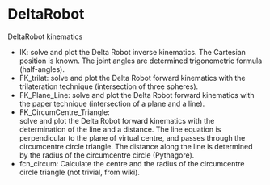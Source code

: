 # DeltaRobot
DeltaRobot kinematics
- IK:             solve and plot the Delta Robot inverse kinematics. 
  The Cartesian position is known. The joint angles are determined trigonometric formula (half-angles). 
- FK_trilat:      solve and plot the Delta Robot forward kinematics with the trilateration technique (intersection of three spheres).
- FK_Plane_Line:  solve and plot the Delta Robot forward kinematics with the paper technique (intersection of a plane and a line).
- FK_CircumCentre_Triangle:  
                  solve and plot the Delta Robot forward kinematics with the determination of the line and a distance.
                  The line equation is perpendicular to the plane of virtual centre, and passes through the circumcentre circle triangle. 
                  The distance along the line is determined by the radius of the circumcentre circle (Pythagore). 
- fcn_circum:     Calculate the centre and the radius of the circumcentre circle triangle (not trivial, from wiki). 
  
